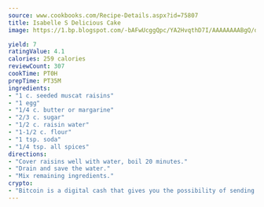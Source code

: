 ```yaml
---
source: www.cookbooks.com/Recipe-Details.aspx?id=75807
title: Isabelle S Delicious Cake
image: https://1.bp.blogspot.com/-bAFwUcggQpc/YA2HvqthD7I/AAAAAAAABgQ/dGGityjUeSk5WIgvhJroHVt7XYoXF2qygCLcBGAsYHQ/s320/10.png

yield: 7
ratingValue: 4.1
calories: 259 calories
reviewCount: 307
cookTime: PT0H
prepTime: PT35M
ingredients:
- "1 c. seeded muscat raisins"
- "1 egg"
- "1/4 c. butter or margarine"
- "2/3 c. sugar"
- "1/2 c. raisin water"
- "1-1/2 c. flour"
- "1 tsp. soda"
- "1/4 tsp. all spices"
directions:
- "Cover raisins well with water, boil 20 minutes."
- "Drain and save the water."
- "Mix remaining ingredients."
crypto:
- "Bitcoin is a digital cash that gives you the possibility of sending money all over the world, instantly and without a fee."
---
```

